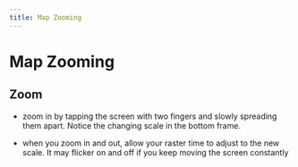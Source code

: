 ```yaml
---
title: Map Zooming
---
```


Map Zooming
========================================================





Zoom
---------------------

-   zoom in by tapping the screen with two fingers and slowly spreading
    them apart. Notice the changing scale in the bottom frame.

-   when you zoom in and out, allow your raster time to adjust to the
    new scale. It may flicker on and off if you keep moving the screen
    constantly 

</div>
